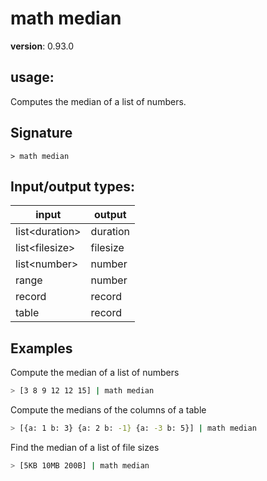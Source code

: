 # math median

**version**: 0.93.0

## **usage**:

Computes the median of a list of numbers.

## Signature

`> math median `

## Input/output types:

| input            | output   |
| ---------------- | -------- |
| list\<duration\> | duration |
| list\<filesize\> | filesize |
| list\<number\>   | number   |
| range            | number   |
| record           | record   |
| table            | record   |

## Examples

Compute the median of a list of numbers

```bash
> [3 8 9 12 12 15] | math median
```

Compute the medians of the columns of a table

```bash
> [{a: 1 b: 3} {a: 2 b: -1} {a: -3 b: 5}] | math median
```

Find the median of a list of file sizes

```bash
> [5KB 10MB 200B] | math median
```
